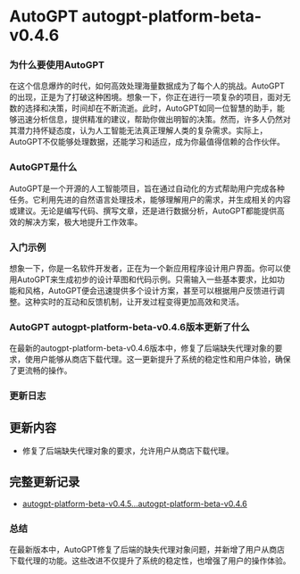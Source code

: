 # AutoGPT autogpt-platform-beta-v0.4.6
### 为什么要使用AutoGPT

在这个信息爆炸的时代，如何高效处理海量数据成为了每个人的挑战。AutoGPT的出现，正是为了打破这种困境。想象一下，你正在进行一项复杂的项目，面对无数的选择和决策，时间却在不断流逝。此时，AutoGPT如同一位智慧的助手，能够迅速分析信息，提供精准的建议，帮助你做出明智的决策。然而，许多人仍然对其潜力持怀疑态度，认为人工智能无法真正理解人类的复杂需求。实际上，AutoGPT不仅能够处理数据，还能学习和适应，成为你最值得信赖的合作伙伴。

### AutoGPT是什么

AutoGPT是一个开源的人工智能项目，旨在通过自动化的方式帮助用户完成各种任务。它利用先进的自然语言处理技术，能够理解用户的需求，并生成相关的内容或建议。无论是编写代码、撰写文章，还是进行数据分析，AutoGPT都能提供高效的解决方案，极大地提升工作效率。

### 入门示例

想象一下，你是一名软件开发者，正在为一个新应用程序设计用户界面。你可以使用AutoGPT来生成初步的设计草图和代码示例。只需输入一些基本要求，比如功能和风格，AutoGPT便会迅速提供多个设计方案，甚至可以根据用户反馈进行调整。这种实时的互动和反馈机制，让开发过程变得更加高效和灵活。

### AutoGPT autogpt-platform-beta-v0.4.6版本更新了什么

在最新的autogpt-platform-beta-v0.4.6版本中，修复了后端缺失代理对象的要求，使用户能够从商店下载代理。这一更新提升了系统的稳定性和用户体验，确保了更流畅的操作。

### 更新日志

## 更新内容
- 修复了后端缺失代理对象的要求，允许用户从商店下载代理。

## 完整更新记录
- [autogpt-platform-beta-v0.4.5...autogpt-platform-beta-v0.4.6](https://github.com/Significant-Gravitas/AutoGPT/compare/autogpt-platform-beta-v0.4.5...autogpt-platform-beta-v0.4.6)

### 总结

在最新版本中，AutoGPT修复了后端的缺失代理对象问题，并新增了用户从商店下载代理的功能。这些改进不仅提升了系统的稳定性，也增强了用户的操作体验。